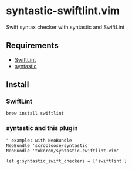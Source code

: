 # syntastic-swiftlint.vim
Swift syntax checker with syntastic and SwiftLint

## Requirements

- [SwiftLint](https://github.com/realm/SwiftLint)
- [syntastic](https://github.com/scrooloose/syntastic)

## Install

### SwiftLint

```
brew install swiftlint
```

### syntastic and this plugin

```vim
" example: with NeoBundle
NeoBundle 'scrooloose/syntastic'
NeoBundle 'tokorom/syntastic-swiftlint.vim'

let g:syntastic_swift_checkers = ['swiftlint']
```
